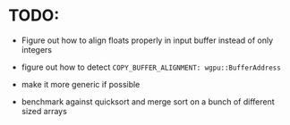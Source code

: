# TODO:

- Figure out how to align floats properly in input buffer instead of only integers

- figure out how to detect `COPY_BUFFER_ALIGNMENT: wgpu::BufferAddress`

- make it more generic if possible

- benchmark against quicksort and merge sort on a bunch of different sized arrays
